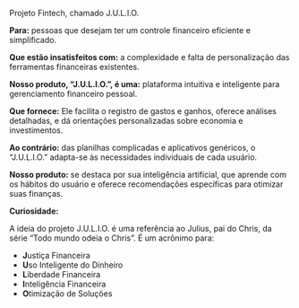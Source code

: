 Projeto Fintech, chamado J.U.L.I.O.
<br/>

<p><strong>Para:</strong> pessoas que desejam ter um controle financeiro eficiente e simplificado.</p>

<p><strong>Que estão insatisfeitos com:</strong> a complexidade e falta de personalização das ferramentas 
financeiras existentes.</p>

<p><strong>Nosso produto, “J.U.L.I.O.”, é uma:</strong> plataforma intuitiva e inteligente para gerenciamento 
financeiro pessoal.</p>

<p><strong>Que fornece:</strong> Ele facilita o registro de gastos e ganhos, oferece análises detalhadas, e dá 
orientações personalizadas sobre economia e investimentos.</p>

<p><strong>Ao contrário:</strong> das planilhas complicadas e aplicativos genéricos, o “J.U.L.I.O.” adapta-se às 
necessidades individuais de cada usuário.</p>

<p><strong>Nosso produto:</strong> se destaca por sua inteligência artificial, que aprende com os hábitos do 
usuário e oferece recomendações específicas para otimizar suas finanças.</p>

<p><strong>Curiosidade:</strong></p>
<p>A ideia do projeto J.U.L.I.O. é uma referência ao Julius, pai do Chris, da série “Todo mundo 
odeia o Chris”. É um acrônimo para:</p>
<ul>
  <li><strong>J</strong>ustiça Financeira</li>
  <li><strong>U</strong>so Inteligente do Dinheiro</li>
  <li><strong>L</strong>iberdade Financeira</li>
  <li><strong>I</strong>nteligência Financeira</li>
  <li><strong>O</strong>timização de Soluções</li>
</ul>
